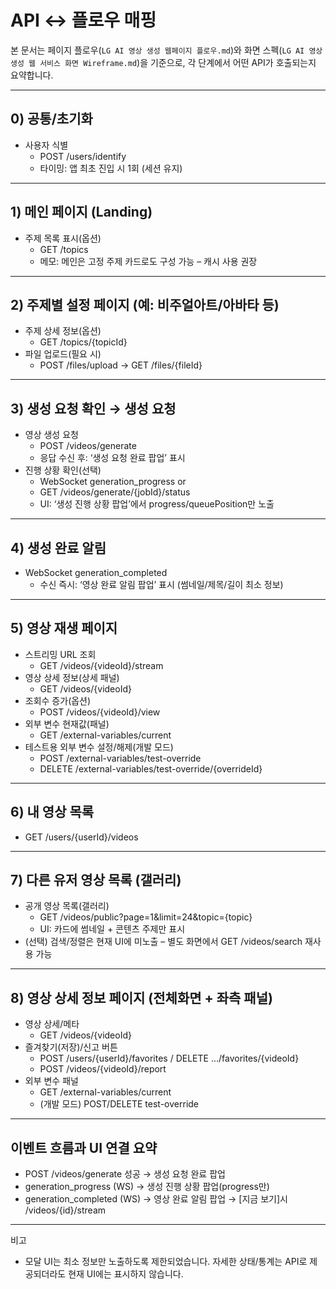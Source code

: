 # API ↔ 플로우 매핑

본 문서는 페이지 플로우(`LG AI 영상 생성 웹페이지 플로우.md`)와 화면 스펙(`LG AI 영상 생성 웹 서비스 화면 Wireframe.md`)을 기준으로, 각 단계에서 어떤 API가 호출되는지 요약합니다.

---

## 0) 공통/초기화
- 사용자 식별
  - POST /users/identify
  - 타이밍: 앱 최초 진입 시 1회 (세션 유지)

---

## 1) 메인 페이지 (Landing)
- 주제 목록 표시(옵션)
  - GET /topics
  - 메모: 메인은 고정 주제 카드로도 구성 가능 – 캐시 사용 권장

---

## 2) 주제별 설정 페이지 (예: 비주얼아트/아바타 등)
- 주제 상세 정보(옵션)
  - GET /topics/{topicId}
- 파일 업로드(필요 시)
  - POST /files/upload → GET /files/{fileId}

---

## 3) 생성 요청 확인 → 생성 요청
- 영상 생성 요청
  - POST /videos/generate
  - 응답 수신 후: ‘생성 요청 완료 팝업’ 표시
- 진행 상황 확인(선택)
  - WebSocket generation_progress or
  - GET /videos/generate/{jobId}/status
  - UI: ‘생성 진행 상황 팝업’에서 progress/queuePosition만 노출

---

## 4) 생성 완료 알림
- WebSocket generation_completed
  - 수신 즉시: ‘영상 완료 알림 팝업’ 표시 (썸네일/제목/길이 최소 정보)

---

## 5) 영상 재생 페이지
- 스트리밍 URL 조회
  - GET /videos/{videoId}/stream
- 영상 상세 정보(상세 패널)
  - GET /videos/{videoId}
- 조회수 증가(옵션)
  - POST /videos/{videoId}/view
- 외부 변수 현재값(패널)
  - GET /external-variables/current
- 테스트용 외부 변수 설정/해제(개발 모드)
  - POST /external-variables/test-override
  - DELETE /external-variables/test-override/{overrideId}

---

## 6) 내 영상 목록
- GET /users/{userId}/videos

---

## 7) 다른 유저 영상 목록 (갤러리)
- 공개 영상 목록(갤러리)
  - GET /videos/public?page=1&limit=24&topic={topic}
  - UI: 카드에 썸네일 + 콘텐츠 주제만 표시
- (선택) 검색/정렬은 현재 UI에 미노출 – 별도 화면에서 GET /videos/search 재사용 가능

---

## 8) 영상 상세 정보 페이지 (전체화면 + 좌측 패널)
- 영상 상세/메타
  - GET /videos/{videoId}
- 즐겨찾기(저장)/신고 버튼
  - POST /users/{userId}/favorites / DELETE .../favorites/{videoId}
  - POST /videos/{videoId}/report
- 외부 변수 패널
  - GET /external-variables/current
  - (개발 모드) POST/DELETE test-override

---

## 이벤트 흐름과 UI 연결 요약
- POST /videos/generate 성공 → 생성 요청 완료 팝업
- generation_progress (WS) → 생성 진행 상황 팝업(progress만)
- generation_completed (WS) → 영상 완료 알림 팝업 → [지금 보기]시 /videos/{id}/stream

---

비고
- 모달 UI는 최소 정보만 노출하도록 제한되었습니다. 자세한 상태/통계는 API로 제공되더라도 현재 UI에는 표시하지 않습니다.
